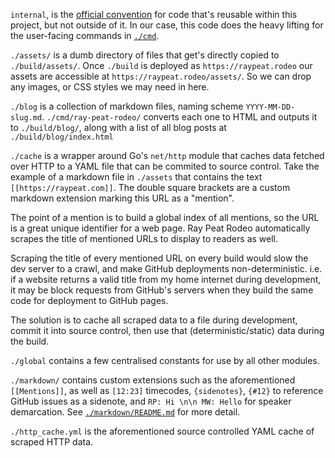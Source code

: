 `internal`, is the [official convention](https://go.dev/doc/modules/layout#package-or-command-with-supporting-packages) for code that's reusable within this project, but not outside of it. In our case, this code does the heavy lifting for the user-facing commands in [`./cmd`](https://github.com/marcuswhybrow/ray-peat-rodeo/tree/main/cmd).

`./assets/` is a dumb directory of files that get's directly copied to `./build/assets/`. Once `./build` is deployed as `https://raypeat.rodeo` our assets are accessible at `https://raypeat.rodeo/assets/`. So we can drop any images, or CSS styles we may need in here.

`./blog` is a collection of markdown files, naming scheme `YYYY-MM-DD-slug.md`. `./cmd/ray-peat-rodeo/` converts each one to HTML and outputs it to `./build/blog/`, along with a list of all blog posts at `./build/blog/index.html`

`./cache` is a wrapper around Go's `net/http` module that caches data fetched over HTTP to a YAML file that can be commited to source control. Take the example of a markdown file in `./assets` that contains the text `[[https://raypeat.com]]`. The double square brackets are a custom markdown extension marking this URL as a "mention". 

The point of a mention is to build a global index of all mentions, so the URL is a great unique identifier for a web page. Ray Peat Rodeo automatically scrapes the title of mentioned URLs to display to readers as well. 

Scraping the title of every mentioned URL on every build would slow the dev server to a crawl, and make GitHub deployments non-deterministic. i.e. if a website returns a valid title from my home internet during development, it may be block requests from GitHub's servers when they build the same code for deployment to GitHub pages.

The solution is to cache all scraped data to a file during development, commit it into source control, then use that (deterministic/static) data during the build.

`./global` contains a few centralised constants for use by all other modules.

`./markdown/` contains custom extensions such as the aforementioned `[[Mentions]]`, as well as `[12:23]` timecodes, `{sidenotes}`, `{#12}` to reference GitHub issues as a sidenote, and `RP: Hi \n\n MW: Hello` for speaker demarcation. See [`./markdown/README.md`](https://github.com/marcuswhybrow/ray-peat-rodeo/tree/main/internal/markdown) for more detail.

`./http_cache.yml` is the aforementioned source controlled YAML cache of scraped HTTP data.
